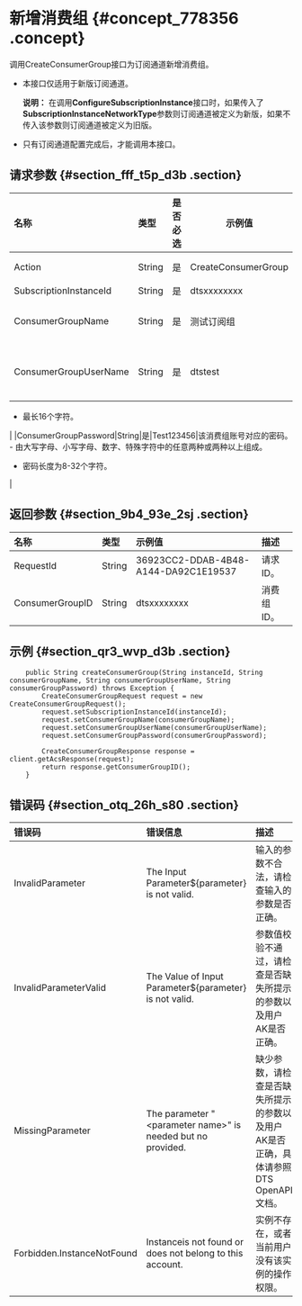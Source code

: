 # 新增消费组 {#concept_778356 .concept}

调用CreateConsumerGroup接口为订阅通道新增消费组。

-   本接口仅适用于新版订阅通道。

    **说明：** 在调用**ConfigureSubscriptionInstance**接口时，如果传入了**SubscriptionInstanceNetworkType**参数则订阅通道被定义为新版，如果不传入该参数则订阅通道被定义为旧版。

-   只有订阅通道配置完成后，才能调用本接口。

## 请求参数 {#section_fff_t5p_d3b .section}

|名称|类型|是否必选|示例值|描述|
|:-|:-|:---|---|:-|
|Action|String|是|CreateConsumerGroup|要执行的操作，取值：**CreateConsumerGroup**。|
|SubscriptionInstanceId|String|是|dtsxxxxxxxx|订阅通道ID。|
|ConsumerGroupName|String|是|测试订阅组|消费组名称。建议配置具有业务意义的名称，便于后续识别。|
|ConsumerGroupUserName|String|是|dtstest|消费组的账号。 -   由大写字母、小写字母、数字、下划线中的任意一种或多种组成。
-   最长16个字符。

 |
|ConsumerGroupPassword|String|是|Test123456|该消费组账号对应的密码。 -   由大写字母、小写字母、数字、特殊字符中的任意两种或两种以上组成。
-   密码长度为8-32个字符。

 |

## 返回参数 {#section_9b4_93e_2sj .section}

|名称|类型|示例值|描述|
|:-|:-|:--|:-|
|RequestId|String|36923CC2-DDAB-4B48-A144-DA92C1E19537|请求ID。|
|ConsumerGroupID|String|dtsxxxxxxxx|消费组ID。|

## 示例 {#section_qr3_wvp_d3b .section}

``` {#codeblock_cyr_h7o_dh0}
    public String createConsumerGroup(String instanceId, String consumerGroupName, String consumerGroupUserName, String consumerGroupPassword) throws Exception {
        CreateConsumerGroupRequest request = new CreateConsumerGroupRequest();
        request.setSubscriptionInstanceId(instanceId);
        request.setConsumerGroupName(consumerGroupName);
        request.setConsumerGroupUserName(consumerGroupUserName);
        request.setConsumerGroupPassword(consumerGroupPassword);

        CreateConsumerGroupResponse response = client.getAcsResponse(request);
        return response.getConsumerGroupID();
    }
```

## 错误码 {#section_otq_26h_s80 .section}

|错误码|错误信息|描述|
|:--|:---|:-|
|InvalidParameter|The Input Parameter$\{parameter\} is not valid.|输入的参数不合法，请检查输入的参数是否正确。|
|InvalidParameterValid|The Value of Input Parameter$\{parameter\} is not valid.|参数值校验不通过，请检查是否缺失所提示的参数以及用户AK是否正确。|
|MissingParameter|The parameter "<parameter name\>" is needed but no provided.|缺少参数，请检查是否缺失所提示的参数以及用户AK是否正确，具体请参照DTS OpenAPI文档。|
|Forbidden.InstanceNotFound|Instanceis not found or does not belong to this account.|实例不存在，或者当前用户没有该实例的操作权限。|

